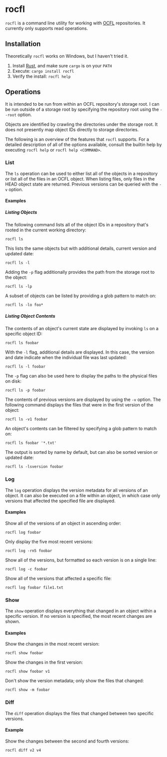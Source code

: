 # rocfl

`rocfl` is a command line utility for working with [OCFL](https://ocfl.io/) repositories.
It currently only supports read operations.

## Installation

Theoretically `rocfl` works on Windows, but I haven't tried it. 

1. Install [Rust](https://www.rust-lang.org/tools/install), and make sure `cargo` is on your `PATH`
1. Execute: `cargo install rocfl`
1. Verify the install: `rocfl help`

## Operations

It is intended to be run from within an OCFL repository's storage root. I can be run outside
of a storage root by specifying the repository root using the `--root` option.

Objects are identified by crawling the directories under the storage root. It does not presently
map object IDs directly to storage directories.

The following is an overview of the features that `rocfl` supports. For a detailed description of
all of the options available, consult the builtin help by executing `rocfl help` or
`rocfl help <COMMAND>`.

### List

The `ls` operation can be used to either list all of the objects in a repository or list all of
the files in an OCFL object. When listing files, only files in the HEAD object state are returned.
Previous versions can be queried with the `-v` option.

#### Examples

##### Listing Objects

The following command lists all of the object IDs in a repository that's rooted in the current
working directory:

```
rocfl ls
```

This lists the same objects but with additional details, current version and updated date:

```
rocfl ls -l
```

Adding the `-p` flag additionally provides the path from the storage root to the object:

```
rocfl ls -lp
```

A subset of objects can be listed by providing a glob pattern to match on:

```
rocfl ls -lo foo*
```

##### Listing Object Contents

The contents of an object's current state are displayed by invoking `ls` on a specific object ID:

```
rocfl ls foobar
```

With the `-l` flag, additional details are displayed. In this case, the version and date indicate
when the individual file was last updated:

```
rocfl ls -l foobar
```

The `-p` flag can also be used here to display the paths to the physical files on disk:

```
rocfl ls -p foobar
```

The contents of previous versions are displayed by using the `-v` option. The following command
displays the files that were in the first version of the object:

```
rocfl ls -v1 foobar
```

An object's contents can be filtered by specifying a glob pattern to match on:

```
rocfl ls foobar '*.txt'
```

The output is sorted by name by default, but can also be sorted version or updated date:

```
rocfl ls -lsversion foobar
```

### Log

The `log` operation displays the version metadata for all versions of an object. It can also be
executed on a file within an object, in which case only versions that affected the specified
file are displayed.

#### Examples

Show all of the versions of an object in ascending order:

```
rocfl log foobar
```

Only display the five most recent versions:

```
rocfl log -rn5 foobar
```

Show all of the versions, but formatted so each version is on a single line:

```
rocfl log -c foobar
```

Show all of the versions that affected a specific file:

```
rocfl log foobar file1.txt
```

### Show

The `show` operation displays everything that changed in an object within a specific version.
If no version is specified, the most recent changes are shown.

#### Examples

Show the changes in the most recent version:

```
rocfl show foobar
```

Show the changes in the first version:

```
rocfl show foobar v1
```

Don't show the version metadata; only show the files that changed:

```
rocfl show -m foobar
```

### Diff

The `diff` operation displays the files that changed between two specific versions.

#### Example

Show the changes between the second and fourth versions:

```
rocfl diff v2 v4
```
